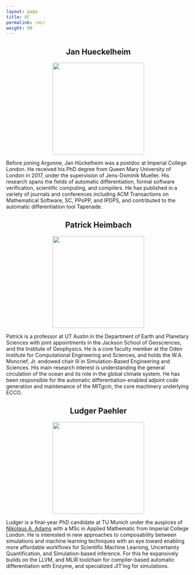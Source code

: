 ```yaml
---
layout: page
title: OC
permalink: /oc/
weight: 90
---
```


<h2 align='center'>Jan Hueckelheim</h2>

<p align="center">
	<a rel="nofollow">	
		<img src="{{site.baseurl}}/assets/img/HueckelheimJan.jpeg" width="250" />
	</a>
</p>

Before joining Argonne, Jan Hückelheim was a postdoc at Imperial College London. He received his PhD degree from Queen Mary University of London in 2017, under the supervision of Jens-Dominik Mueller. His research spans the fields of automatic differentiation, formal software verification, scientific computing, and compilers. He has published in a variety of journals and conferences including ACM Transactions on Mathematical Software, SC, PPoPP, and IPDPS, and contributed to the automatic differentiation tool Tapenade.

<h2 align='center'>Patrick Heimbach</h2>

<p align="center">
	<a rel="nofollow">	
		<img src="{{site.baseurl}}/assets/img/HeimbachPatrick.jpeg" width="250" />
	</a>
</p>

Patrick is a professor at UT Austin in the Department of Earth and Planetary Sciences with joint appointments in the Jackson School of Geosciences, and the Institute of Geophysics. He is a core faculty member at the Oden Institute for Computational Engineering and Sciences, and holds the W.A. Moncrief, Jr. endowed chair III in Simulation-Based Engineering and Sciences. His main research interest is understanding the general circulation of the ocean and its role in the global climate system. He has been responsible for the automatic differentiation-enabled adjoint code generation and maintenance of the MITgcm, the core machinery underlying ECCO.

<h2 align='center'>Ludger Paehler</h2>

<p align="center">
	<a rel="nofollow">	
		<img src="{{site.baseurl}}/assets/img/PaehlerLudger.jpeg" width="250" />
	</a>
</p>

Ludger is a final-year PhD candidate at TU Munich under the auspices of [Nikolaus A. Adams](https://www.epc.ed.tum.de/en/aer/members/cv/prof-adams/) with a MSc in Applied Mathematic from Imperial College London. He is interested in new approaches to composability between simulations and machine learning techniques with an eye toward enabling more affordable workflows for Scientific Machine Learning, Uncertainty Quantification, and Simulation-based inference. For this he expansively builds on the LLVM, and MLIR toolchain for compiler-based automatic differentiation with Enzyme, and specialized JIT’ing for simulations.
